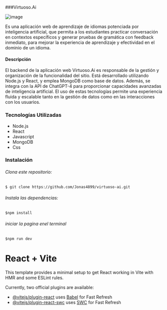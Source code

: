 
###Virtuoso.Ai

![image](https://github.com/user-attachments/assets/0759f40b-48ea-446d-be7b-72d3703c2f02)

<p>
Es una aplicación web de aprendizaje de idiomas potenciada por inteligencia artificial, que permita a los estudiantes practicar conversación en contextos específicos y generar pruebas de gramática con feedback inmediato, para mejorar la experiencia de aprendizaje y efectividad en el dominio de un idioma.
</p>


#### Descripción
<p>
El backend de la aplicación web Virtuoso.Ai es responsable de la gestión y organización de la funcionalidad del sitio. Está desarrollado utilizando Node.js y React, y emplea MongoDB como base de datos. Además, se integra con la API de ChatGPT-4 para proporcionar capacidades avanzadas de inteligencia artificial. El uso de estas tecnologías permite una experiencia fluida y escalable tanto en la gestión de datos como en las interacciones con los usuarios.
</p>

### Tecnologías Utilizadas
- Node.js
- React
- Javascript
- MongoDB
- Css

### Instalación
###### Clona este repositorio:

`$ git clone https://github.com/Jonas4899/virtuoso-ai.git`
###### Instala las dependencias:

`$npm install`

###### iniciar la pagina enel terminal
`$npm run dev`




# React + Vite

This template provides a minimal setup to get React working in Vite with HMR and some ESLint rules.

Currently, two official plugins are available:

- [@vitejs/plugin-react](https://github.com/vitejs/vite-plugin-react/blob/main/packages/plugin-react/README.md) uses [Babel](https://babeljs.io/) for Fast Refresh
- [@vitejs/plugin-react-swc](https://github.com/vitejs/vite-plugin-react-swc) uses [SWC](https://swc.rs/) for Fast Refresh
